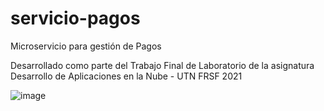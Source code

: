 # servicio-pagos

Microservicio para gestión de Pagos

Desarrollado como parte del Trabajo Final de Laboratorio de la asignatura Desarrollo de Aplicaciones en la Nube - UTN FRSF 2021

![image](https://user-images.githubusercontent.com/32349705/131580059-22b0c635-b154-42b8-a6f5-0df4f4a4a493.png)
